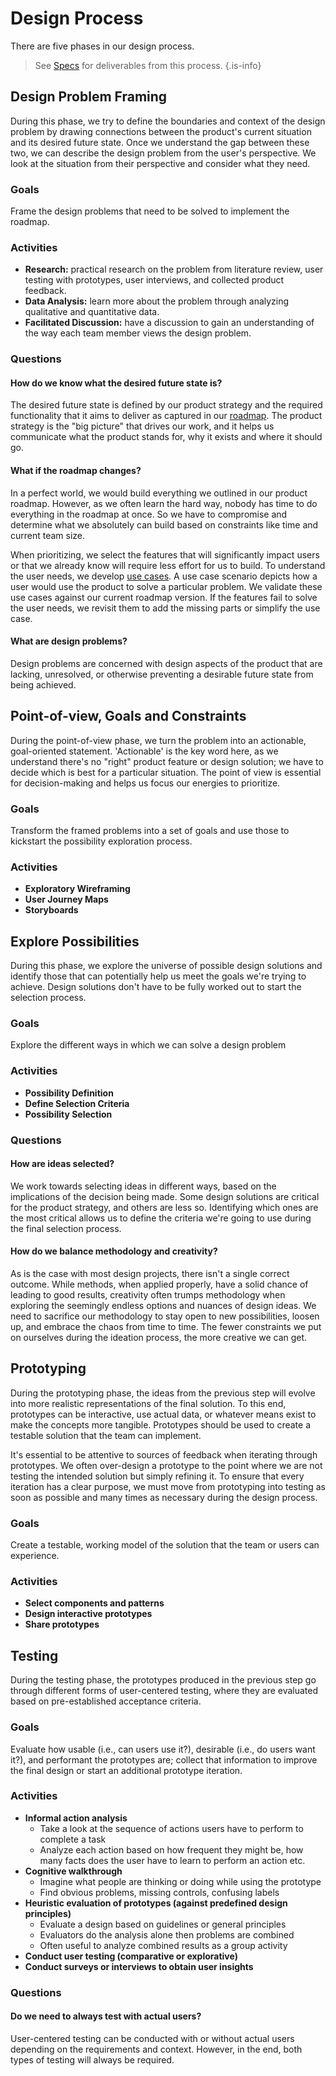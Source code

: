 # Design Process

There are five phases in our design process.

> See [Specs](/design/specs) for deliverables from this process.
{.is-info}


## Design Problem Framing
During this phase, we try to define the boundaries and context of the design problem by drawing connections between the product's current situation and its desired future state. Once we understand the gap between these two, we can describe the design problem from the user's perspective. We look at the situation from their perspective and consider what they need.

### Goals
Frame the design problems that need to be solved to implement the roadmap.

### Activities
- **Research:** practical research on the problem from literature review, user testing with prototypes, user interviews, and collected product feedback.
- **Data Analysis:** learn more about the problem through analyzing qualitative and quantitative data.
- **Facilitated Discussion:** have a discussion to gain an understanding of the way each team member views the design problem.

### Questions
#### How do we know what the desired future state is?
The desired future state is defined by our product strategy and the required functionality that it aims to deliver as captured in our [roadmap](/product/roadmap). The product strategy is the "big picture" that drives our work, and it helps us communicate what the product stands for, why it exists and where it should go.

#### What if the roadmap changes?
In a perfect world, we would build everything we outlined in our product roadmap. However, as we often learn the hard way, nobody has time to do everything in the roadmap at once. So we have to compromise and determine what we absolutely can build based on constraints like time and current team size.

When prioritizing, we select the features that will significantly impact users or that we already know will require less effort for us to build.
To understand the user needs, we develop [use cases](/design/exploration/use-cases). A use case scenario depicts how a user would use the product to solve a particular problem. We validate these use cases against our current roadmap version. If the features fail to solve the user needs, we revisit them to add the missing parts or simplify the use case.

#### What are design problems?
Design problems are concerned with design aspects of the product that are lacking, unresolved, or otherwise preventing a desirable future state from being achieved.

## Point-of-view, Goals and Constraints
During the point-of-view phase, we turn the problem into an actionable, goal-oriented statement. 'Actionable' is the key word here, as we understand there's no "right" product feature or design solution; we have to decide which is best for a particular situation. The point of view is essential for decision-making and helps us focus our energies to prioritize.

### Goals
Transform the framed problems into a set of goals and use those to kickstart the possibility exploration process. 

### Activities
- **Exploratory Wireframing**
- **User Journey Maps**
- **Storyboards**

## Explore Possibilities
During this phase, we explore the universe of possible design solutions and identify those that can potentially help us meet the goals we're trying to achieve. Design solutions don't have to be fully worked out to start the selection process.

### Goals
Explore the different ways in which we can solve a design problem 

### Activities
- **Possibility Definition** 
- **Define Selection Criteria**
- **Possibility Selection**

### Questions
#### How are ideas selected?
We work towards selecting ideas in different ways, based on the implications of the decision being made. Some design solutions are critical for the product strategy, and others are less so. Identifying which ones are the most critical allows us to define the criteria we're going to use during the final selection process.

#### How do we balance methodology and creativity?
As is the case with most design projects, there isn't a single correct outcome. While methods, when applied properly, have a solid chance of leading to good results, creativity often trumps methodology when exploring the seemingly endless options and nuances of design ideas. We need to sacrifice our methodology to stay open to new possibilities, loosen up, and embrace the chaos from time to time. The fewer constraints we put on ourselves during the ideation process, the more creative we can get.

## Prototyping
During the prototyping phase, the ideas from the previous step will evolve into more realistic representations of the final solution. To this end, prototypes can be interactive, use actual data, or whatever means exist to make the concepts more tangible. Prototypes should be used to create a testable solution that the team can implement. 

It's essential to be attentive to sources of feedback when iterating through prototypes. We often over-design a prototype to the point where we are not testing the intended solution but simply refining it. To ensure that every iteration has a clear purpose, we must move from prototyping into testing as soon as possible and many times as necessary during the design process.

### Goals
Create a testable, working model of the solution that the team or users can experience.

### Activities
- **Select components and patterns**
- **Design interactive prototypes**
- **Share prototypes**

## Testing
During the testing phase, the prototypes produced in the previous step go through different forms of user-centered testing, where they are evaluated based on pre-established acceptance criteria.

### Goals
Evaluate how usable (i.e., can users use it?), desirable (i.e., do users want it?), and performant the prototypes are; collect that information to improve the final design or start an additional prototype iteration.

### Activities
- **Informal action analysis**
	- Take a look at the sequence of actions users have to perform to complete a task
  - Analyze each action based on how frequent they might be, how many facts does the user have to learn to perform an action etc. 
- **Cognitive walkthrough**
	- Imagine what people are thinking or doing while using the prototype
  - Find obvious problems, missing controls, confusing labels
- **Heuristic evaluation of prototypes (against predefined design principles)**
	- Evaluate a design based on guidelines or general principles
	- Evaluators do the analysis alone then problems are combined
	- Often useful to analyze combined results as a group activity
- **Conduct user testing (comparative or explorative)**
- **Conduct surveys or interviews to obtain user insights**

### Questions
#### Do we need to always test with actual users?
User-centered testing can be conducted with or without actual users depending on the requirements and context. However, in the end, both types of testing will always be required. 
